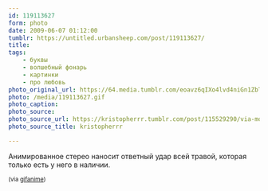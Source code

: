 ```yaml
---
id: 119113627
form: photo
date: 2009-06-07 01:12:00
tumblr: https://untitled.urbansheep.com/post/119113627/
title:
tags:
    - буквы
    - волшебный фонарь
    - картинки
    - про любовь
photo_original_url: https://64.media.tumblr.com/eoavz6qIXo4lvd4niGn1ZbTBo1_500.gif
photo: /media/119113627.gif
photo_caption: 
photo_source:
photo_source_url: https://kristopherrr.tumblr.com/post/115529290/via-moreinterpretations
photo_source_title: kristopherrr

---
```


<p>Анимированное стерео наносит ответный удар всей травой, которая только есть у него в наличии.</p>

<p><small>(via <a href="http://gifanime.tumblr.com/post/116128549/florencio-fannyann-sugarlaced-via">gifanime</a>)</small></p>
